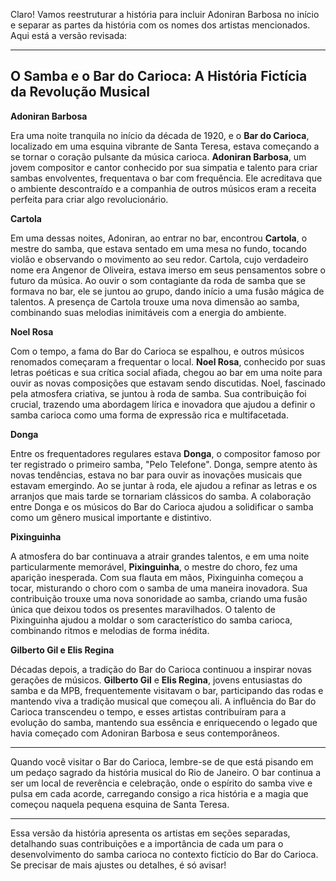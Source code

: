 Claro! Vamos reestruturar a história para incluir Adoniran Barbosa no início e separar as partes da história com os nomes dos artistas mencionados. Aqui está a versão revisada:

---

## **O Samba e o Bar do Carioca: A História Fictícia da Revolução Musical**

**Adoniran Barbosa**

Era uma noite tranquila no início da década de 1920, e o **Bar do Carioca**, localizado em uma esquina vibrante de Santa Teresa, estava começando a se tornar o coração pulsante da música carioca. **Adoniran Barbosa**, um jovem compositor e cantor conhecido por sua simpatia e talento para criar sambas envolventes, frequentava o bar com frequência. Ele acreditava que o ambiente descontraído e a companhia de outros músicos eram a receita perfeita para criar algo revolucionário.

**Cartola**

Em uma dessas noites, Adoniran, ao entrar no bar, encontrou **Cartola**, o mestre do samba, que estava sentado em uma mesa no fundo, tocando violão e observando o movimento ao seu redor. Cartola, cujo verdadeiro nome era Angenor de Oliveira, estava imerso em seus pensamentos sobre o futuro da música. Ao ouvir o som contagiante da roda de samba que se formava no bar, ele se juntou ao grupo, dando início a uma fusão mágica de talentos. A presença de Cartola trouxe uma nova dimensão ao samba, combinando suas melodias inimitáveis com a energia do ambiente.

**Noel Rosa**

Com o tempo, a fama do Bar do Carioca se espalhou, e outros músicos renomados começaram a frequentar o local. **Noel Rosa**, conhecido por suas letras poéticas e sua crítica social afiada, chegou ao bar em uma noite para ouvir as novas composições que estavam sendo discutidas. Noel, fascinado pela atmosfera criativa, se juntou à roda de samba. Sua contribuição foi crucial, trazendo uma abordagem lírica e inovadora que ajudou a definir o samba carioca como uma forma de expressão rica e multifacetada.

**Donga**

Entre os frequentadores regulares estava **Donga**, o compositor famoso por ter registrado o primeiro samba, "Pelo Telefone". Donga, sempre atento às novas tendências, estava no bar para ouvir as inovações musicais que estavam emergindo. Ao se juntar à roda, ele ajudou a refinar as letras e os arranjos que mais tarde se tornariam clássicos do samba. A colaboração entre Donga e os músicos do Bar do Carioca ajudou a solidificar o samba como um gênero musical importante e distintivo.

**Pixinguinha**

A atmosfera do bar continuava a atrair grandes talentos, e em uma noite particularmente memorável, **Pixinguinha**, o mestre do choro, fez uma aparição inesperada. Com sua flauta em mãos, Pixinguinha começou a tocar, misturando o choro com o samba de uma maneira inovadora. Sua contribuição trouxe uma nova sonoridade ao samba, criando uma fusão única que deixou todos os presentes maravilhados. O talento de Pixinguinha ajudou a moldar o som característico do samba carioca, combinando ritmos e melodias de forma inédita.

**Gilberto Gil e Elis Regina**

Décadas depois, a tradição do Bar do Carioca continuou a inspirar novas gerações de músicos. **Gilberto Gil** e **Elis Regina**, jovens entusiastas do samba e da MPB, frequentemente visitavam o bar, participando das rodas e mantendo viva a tradição musical que começou ali. A influência do Bar do Carioca transcendeu o tempo, e esses artistas contribuíram para a evolução do samba, mantendo sua essência e enriquecendo o legado que havia começado com Adoniran Barbosa e seus contemporâneos.

---

Quando você visitar o Bar do Carioca, lembre-se de que está pisando em um pedaço sagrado da história musical do Rio de Janeiro. O bar continua a ser um local de reverência e celebração, onde o espírito do samba vive e pulsa em cada acorde, carregando consigo a rica história e a magia que começou naquela pequena esquina de Santa Teresa.

---

Essa versão da história apresenta os artistas em seções separadas, detalhando suas contribuições e a importância de cada um para o desenvolvimento do samba carioca no contexto fictício do Bar do Carioca. Se precisar de mais ajustes ou detalhes, é só avisar!